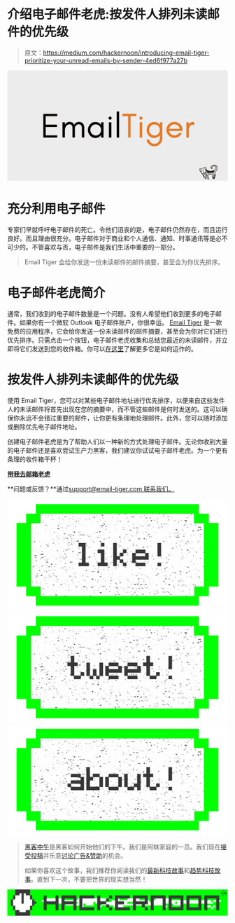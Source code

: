 # 介绍电子邮件老虎:按发件人排列未读邮件的优先级

> 原文：<https://medium.com/hackernoon/introducing-email-tiger-prioritize-your-unread-emails-by-sender-4ed6f977a27b>

![](img/e1adcb62a3472263707f9110a963efc5.png)

# 充分利用电子邮件

专家们早就呼吁电子邮件的死亡。令他们沮丧的是，电子邮件仍然存在，而且运行良好。而且理由很充分。电子邮件对于商业和个人通信、通知、时事通讯等是必不可少的。不管喜欢与否，电子邮件是我们生活中重要的一部分。

> Email Tiger 会给你发送一份未读邮件的邮件摘要，甚至会为你优先排序。

# 电子邮件老虎简介

通常，我们收到的电子邮件数量是一个问题。没有人希望他们收到更多的电子邮件。如果你有一个微软 Outlook 电子邮件账户，你很幸运。 [Email Tiger](http://www.email-tiger.com/) 是一款免费的应用程序，它会给你发送一份未读邮件的邮件摘要，甚至会为你对它们进行优先排序。只需点击一个按钮，电子邮件老虎收集和总结您最近的未读邮件，并立即将它们发送到您的收件箱。你可以[在这里](/@support_57283/how-it-works-85287d4bb313#.l9h9lxbtm)了解更多它是如何运作的。

# 按发件人排列未读邮件的优先级

使用 Email Tiger，您可以对某些电子邮件地址进行优先排序，以便来自这些发件人的未读邮件将首先出现在您的摘要中，而不管这些邮件是何时发送的。这可以确保你永远不会错过重要的邮件，让你更有条理地处理邮件。此外，您可以随时添加或删除优先电子邮件地址。

创建电子邮件老虎是为了帮助人们以一种新的方式处理电子邮件。无论你收到大量的电子邮件还是喜欢尝试生产力黑客，我们建议你试试电子邮件老虎。为一个更有条理的收件箱干杯！

[**带我去邮箱老虎**](http://www.email-tiger.com/)

**问题或反馈？**通过[support@email-tiger.com 联系我们。](mailto:support@email-tiger.com)

[![](img/50ef4044ecd4e250b5d50f368b775d38.png)](http://bit.ly/HackernoonFB)[![](img/979d9a46439d5aebbdcdca574e21dc81.png)](https://goo.gl/k7XYbx)[![](img/2930ba6bd2c12218fdbbf7e02c8746ff.png)](https://goo.gl/4ofytp)

> [黑客中午](http://bit.ly/Hackernoon)是黑客如何开始他们的下午。我们是阿妹家庭的一员。我们现在[接受投稿](http://bit.ly/hackernoonsubmission)并乐意[讨论广告&赞助](mailto:partners@amipublications.com)的机会。
> 
> 如果你喜欢这个故事，我们推荐你阅读我们的[最新科技故事](http://bit.ly/hackernoonlatestt)和[趋势科技故事](https://hackernoon.com/trending)。直到下一次，不要把世界的现实想当然！

![](img/be0ca55ba73a573dce11effb2ee80d56.png)
